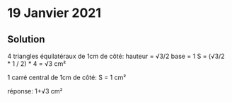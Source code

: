 # 19 Janvier 2021

## Solution

4 triangles équilatéraux de 1cm de côté:
    hauteur = √3/2
    base = 1
    S = (√3/2 * 1 / 2) * 4 = √3 cm²

1 carré central de 1cm de côté:
    S = 1 cm²

réponse: 1+√3 cm²
